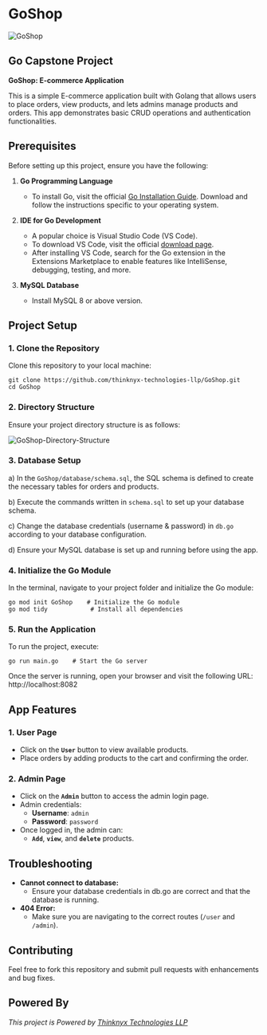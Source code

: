 # GoShop

![GoShop](https://socialify.git.ci/thinknyx-technologies-llp/GoShop/image?font=KoHo&logo=https%3A%2F%2Fcdn-icons-png.flaticon.com%2F512%2F2998%2F2998251.png&name=1&owner=1&pattern=Plus&theme=Light)

## Go Capstone Project

**GoShop: E-commerce Application**

This is a simple E-commerce application built with Golang that allows users to place orders, view products, and lets admins manage products and orders. This app demonstrates basic CRUD operations and authentication functionalities.

## Prerequisites

Before setting up this project, ensure you have the following:

1. **Go Programming Language**
    - To install Go, visit the official [Go Installation Guide](https://golang.org/doc/install). Download and follow the instructions specific to your operating system.

2. **IDE for Go Development**
    - A popular choice is Visual Studio Code (VS Code).
    - To download VS Code, visit the official [download page](https://code.visualstudio.com/Download).
    - After installing VS Code, search for the Go extension in the Extensions Marketplace to enable features like IntelliSense, debugging, testing, and more.

3. **MySQL Database**
    - Install MySQL 8 or above version.

## Project Setup

### 1. Clone the Repository
Clone this repository to your local machine:

```
git clone https://github.com/thinknyx-technologies-llp/GoShop.git
cd GoShop
```

### 2. Directory Structure
Ensure your project directory structure is as follows:

![GoShop-Directory-Structure](https://www.thinknyx.com/wp-content/uploads/2025/02/directory_structure_golang.png)

### 3. Database Setup

a) In the `GoShop/database/schema.sql`, the SQL schema is defined to create the necessary tables for orders and products.

b) Execute the commands written in `schema.sql` to set up your database schema.

c) Change the database credentials (username & password) in `db.go` according to your database configuration.

d) Ensure your MySQL database is set up and running before using the app.

### 4. Initialize the Go Module
In the terminal, navigate to your project folder and initialize the Go module:

```
go mod init GoShop    # Initialize the Go module
go mod tidy            # Install all dependencies
```

### 5. Run the Application
To run the project, execute:

```
go run main.go    # Start the Go server
```

Once the server is running, open your browser and visit the following URL: http://localhost:8082

## App Features

### 1. User Page
- Click on the **`User`** button to view available products.
- Place orders by adding products to the cart and confirming the order.

### 2. Admin Page
- Click on the **`Admin`** button to access the admin login page.
- Admin credentials:
  - **Username**: `admin`
  - **Password**: `password`
- Once logged in, the admin can:
  - **`Add`**, **`view`**, and **`delete`** products.

## Troubleshooting

- **Cannot connect to database:**
  - Ensure your database credentials in db.go are correct and that the database is running.
- **404 Error:**
  - Make sure you are navigating to the correct routes (`/user` and `/admin`).

## Contributing

Feel free to fork this repository and submit pull requests with enhancements and bug fixes.

## Powered By
*This project is Powered by [Thinknyx Technologies LLP](www.thinknyx.com)*
